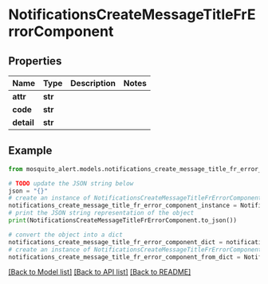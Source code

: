 # NotificationsCreateMessageTitleFrErrorComponent


## Properties

Name | Type | Description | Notes
------------ | ------------- | ------------- | -------------
**attr** | **str** |  | 
**code** | **str** |  | 
**detail** | **str** |  | 

## Example

```python
from mosquito_alert.models.notifications_create_message_title_fr_error_component import NotificationsCreateMessageTitleFrErrorComponent

# TODO update the JSON string below
json = "{}"
# create an instance of NotificationsCreateMessageTitleFrErrorComponent from a JSON string
notifications_create_message_title_fr_error_component_instance = NotificationsCreateMessageTitleFrErrorComponent.from_json(json)
# print the JSON string representation of the object
print(NotificationsCreateMessageTitleFrErrorComponent.to_json())

# convert the object into a dict
notifications_create_message_title_fr_error_component_dict = notifications_create_message_title_fr_error_component_instance.to_dict()
# create an instance of NotificationsCreateMessageTitleFrErrorComponent from a dict
notifications_create_message_title_fr_error_component_from_dict = NotificationsCreateMessageTitleFrErrorComponent.from_dict(notifications_create_message_title_fr_error_component_dict)
```
[[Back to Model list]](../README.md#documentation-for-models) [[Back to API list]](../README.md#documentation-for-api-endpoints) [[Back to README]](../README.md)


